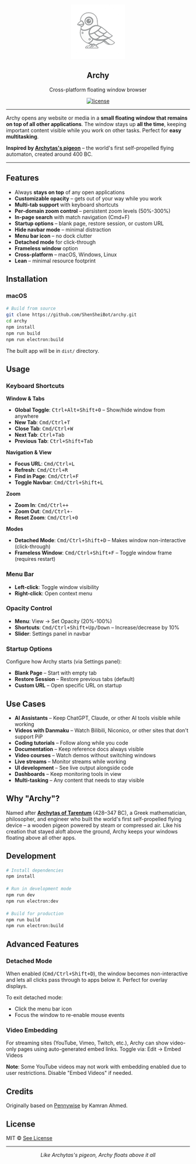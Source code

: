 <div align="center">
  <img src="public/img/background-less.png" height="148" />
  <h2 align="center">Archy</h2>
  <p align="center">Cross-platform floating window browser</p>
  <p align="center">
    <a href="https://github.com/ShenSheiBot/archy/blob/master/license">
      <img src="https://img.shields.io/badge/License-MIT-yellow.svg" alt="license">
    </a>
  </p>
</div>

---

Archy opens any website or media in a **small floating window that remains on top of all other applications**. The window stays up **all the time**, keeping important content visible while you work on other tasks. Perfect for **easy multitasking**.

**Inspired by [Archytas's pigeon](https://en.wikipedia.org/wiki/Archytas#The_flying_dove)** – the world's first self-propelled flying automaton, created around 400 BC.

---

## Features

* Always **stays on top** of any open applications
* **Customizable opacity** – gets out of your way while you work
* **Multi-tab support** with keyboard shortcuts
* **Per-domain zoom control** – persistent zoom levels (50%-300%)
* **In-page search** with match navigation (Cmd+F)
* **Startup options** – blank page, restore session, or custom URL
* **Hide navbar mode** – minimal distraction
* **Menu bar icon** – no dock clutter
* **Detached mode** for click-through
* **Frameless window** option
* **Cross-platform** – macOS, Windows, Linux
* **Lean** – minimal resource footprint

## Installation

### macOS

```bash
# Build from source
git clone https://github.com/ShenSheiBot/archy.git
cd archy
npm install
npm run build
npm run electron:build
```

The built app will be in `dist/` directory.

## Usage

### Keyboard Shortcuts

**Window & Tabs**
* **Global Toggle**: <kbd>Ctrl+Alt+Shift+0</kbd> – Show/hide window from anywhere
* **New Tab**: <kbd>Cmd/Ctrl+T</kbd>
* **Close Tab**: <kbd>Cmd/Ctrl+W</kbd>
* **Next Tab**: <kbd>Ctrl+Tab</kbd>
* **Previous Tab**: <kbd>Ctrl+Shift+Tab</kbd>

**Navigation & View**
* **Focus URL**: <kbd>Cmd/Ctrl+L</kbd>
* **Refresh**: <kbd>Cmd/Ctrl+R</kbd>
* **Find in Page**: <kbd>Cmd/Ctrl+F</kbd>
* **Toggle Navbar**: <kbd>Cmd/Ctrl+Shift+L</kbd>

**Zoom**
* **Zoom In**: <kbd>Cmd/Ctrl++</kbd>
* **Zoom Out**: <kbd>Cmd/Ctrl+-</kbd>
* **Reset Zoom**: <kbd>Cmd/Ctrl+0</kbd>

**Modes**
* **Detached Mode**: <kbd>Cmd/Ctrl+Shift+D</kbd> – Makes window non-interactive (click-through)
* **Frameless Window**: <kbd>Cmd/Ctrl+Shift+F</kbd> – Toggle window frame (requires restart)

### Menu Bar

* **Left-click**: Toggle window visibility
* **Right-click**: Open context menu

### Opacity Control

* **Menu**: View → Set Opacity (20%-100%)
* **Shortcuts**: <kbd>Cmd/Ctrl+Shift+Up/Down</kbd> – Increase/decrease by 10%
* **Slider**: Settings panel in navbar

### Startup Options

Configure how Archy starts (via Settings panel):
* **Blank Page** – Start with empty tab
* **Restore Session** – Restore previous tabs (default)
* **Custom URL** – Open specific URL on startup

## Use Cases

* **AI Assistants** – Keep ChatGPT, Claude, or other AI tools visible while working
* **Videos with Danmaku** – Watch Bilibili, Niconico, or other sites that don't support PiP
* **Coding tutorials** – Follow along while you code
* **Documentation** – Keep reference docs always visible
* **Video courses** – Watch demos without switching windows
* **Live streams** – Monitor streams while working
* **UI development** – See live output alongside code
* **Dashboards** – Keep monitoring tools in view
* **Multi-tasking** – Any content that needs to stay visible

## Why "Archy"?

Named after [**Archytas of Tarentum**](https://en.wikipedia.org/wiki/Archytas) (428–347 BC), a Greek mathematician, philosopher, and engineer who built the world's first self-propelled flying device – a wooden pigeon powered by steam or compressed air. Like his creation that stayed aloft above the ground, Archy keeps your windows floating above all other apps.

## Development

```bash
# Install dependencies
npm install

# Run in development mode
npm run dev
npm run electron:dev

# Build for production
npm run build
npm run electron:build
```

## Advanced Features

### Detached Mode

When enabled (<kbd>Cmd/Ctrl+Shift+D</kbd>), the window becomes non-interactive and lets all clicks pass through to apps below it. Perfect for overlay displays.

To exit detached mode:
* Click the menu bar icon
* Focus the window to re-enable mouse events

### Video Embedding

For streaming sites (YouTube, Vimeo, Twitch, etc.), Archy can show video-only pages using auto-generated embed links. Toggle via: Edit → Embed Videos

**Note**: Some YouTube videos may not work with embedding enabled due to user restrictions. Disable "Embed Videos" if needed.

## Credits

Originally based on [Pennywise](https://github.com/kamranahmedse/pennywise) by Kamran Ahmed.
## License

MIT © [See License](license)

---

<p align="center">
  <i>Like Archytas's pigeon, Archy floats above it all</i>
</p>
